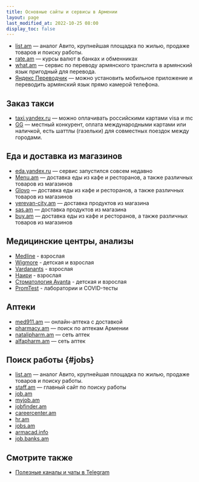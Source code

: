 ```yaml
---
title: Основные сайты и сервисы в Армении
layout: page
last_modified_at: 2022-10-25 08:00
display_toc: false
---
```


<div class="telegram-groups">
<div class="card-wide">

- [list.am](https://list.am/) — аналог Авито, крупнейшая площадка по жилью, продаже товаров и поиску работы.
- [rate.am](https://rate.am) — курсы валют в банках и обменниках
- [what.am](https://what.am) — сервис по переводу армянского транслита в армянский язык пригодный для перевода.
- [Яндекс Переводчик](https://translate.yandex.ru) — можно установить мобильное приложение и переводить армянский язык прямо камерой телефона.

</div>
<div class="card">

## Заказ такси

- [taxi.yandex.ru](https://taxi.yandex.ru) — можно оплачивать российскими картами visa и mc
- [GG](https://www.ggtaxi.com/) — местный конкурент, оплата международными картами или наличкой, есть шаттлы (газельки) для совместных поездок между городами.

</div>
<div class="card">

## Еда и доставка из магазинов

- [eda.yandex.ru](https://eda.yandex.ru) — сервис запустился совсем недавно
- [Menu.am](https://menu.am/) — доставка еды из кафе и ресторанов, а также различных товаров из магазинов
- [Glovo](https://glovoapp.com) — доставка еды из кафе и ресторанов, а также различных товаров из магазинов
- [yerevan-city.am](https://yerevan-city.am) — доставка продуктов из магазина
- [sas.am](https://sas.am) — доставка продуктов из магазина
- [buy.am](https://buy.am/ru) — доставка еды из кафе и ресторанов, а также различных товаров из магазинов

</div>
<div class="card">

## Медицинские центры, анализы

- [Medline](https://www.medline.am/?l=ru) - взрослая
- [Wigmore](https://www.wigmoreclinic.am/ru) - детская и взрослая
- [Vardanants](https://vcim.am/en/home/) - взрослая
- [Наири](https://www.nairimed.com/ru) - взрослая
- [Стоматология Avanta](https://avanta.am/ru/) - детская и взрослая
- [PromTest](https://www.promtest.am/) - лаборатории и COVID-тесты

</div>
<div class="card">

## Аптеки

- [med911.am](https://www.med911.am) — онлайн-аптека с доставкой
- [pharmacy.am](https://pharmacy.am) — поиск по аптекам Армении
- [natalipharm.am](https://natalipharm.am/ru/) — сеть аптек
- [alfapharm.am](https://alfapharm.am/ru/) — сеть аптек

</div>
<div class="card">

## Поиск работы {#jobs}

- [list.am](https://list.am/) — аналог Авито, крупнейшая площадка по жилью, продаже товаров и поиску работы.
- [staff.am](https://staff.am) — главный сайт по поиску работы
- [job.am](https://job.am)
- [myjob.am](https://myjob.am)
- [jobfinder.am](https://jobfinder.am)
- [careercenter.am](https://careercenter.am)
- [hr.am](http://hr.am)
- [jobs.am](https://jobs.am)
- [armacad.info](https://www.armacad.info/jobs/vacancies)
- [job.banks.am](https://job.banks.am/am)

</div>
<div class="col-md-12">

## Смотрите также

- [Полезные каналы и чаты в Telegram](telegram-groups.md)

</div>
</div>
